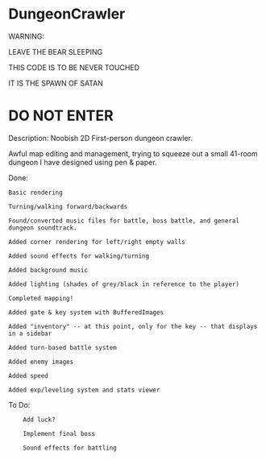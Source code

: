 DungeonCrawler
==============
WARNING:

LEAVE THE BEAR SLEEPING

THIS CODE IS TO BE NEVER TOUCHED

IT IS THE SPAWN OF SATAN

DO NOT ENTER
==============

Description: Noobish 2D First-person dungeon crawler.

Awful map editing and management, trying to squeeze out a small 41-room dungeon I have designed using pen & paper.

Done:

    Basic rendering

    Turning/walking forward/backwards

    Found/converted music files for battle, boss battle, and general dungeon soundtrack.

    Added corner rendering for left/right empty walls
    
    Added sound effects for walking/turning
    
    Added background music
    
    Added lighting (shades of grey/black in reference to the player)
    
    Completed mapping!
    
    Added gate & key system with BufferedImages
    
    Added "inventory" -- at this point, only for the key -- that displays in a sidebar
    
    Added turn-based battle system
    
    Added enemy images
    
    Added speed
    
    Added exp/leveling system and stats viewer


To Do:

        Add luck?
    
        Implement final boss

        Sound effects for battling
